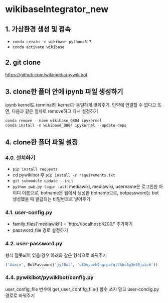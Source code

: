 # wikibaseIntegrator_new

## 1. 가상환경 생성 및 접속
- `conda create -n wikibase python=3.7`
- `conda activate wikibase`
## 2. git clone
https://github.com/wikimedia/pywikibot
## 3. clone한 폴더 안에 ipynb 파일 생성하기
ipynb kernel도 terminal의 kernel과 동일하게 맞춰주기. 만약에 연결할 수 없다고 뜨면, 다음과 같은 절차로 remove하고 다시 설정하기
```python
conda remove --name wikibase_0804 ipykernel
conda install -n wikibase_0804 ipykernel --update-deps
```
## 4. clone한 폴더 파일 설정
### 4.0. 설치하기
- `pip install requests`
- cd pywikibot 후 `pip install -r requirements.txt`
- `git submodule update --init`
- `python pwb.py login -all`: mediawiki, mediawiki, username은 로그인한 아이디 이름으로, botname은 웹에서 생성한 botname으로, botpassword는 bot 생성했을 때 발급되는 비밀번호로 넣어주기
### 4.1. user-config.py
- family_files['mediawiki'] = 'http://localhost:4200/' 추가하기
- password_file 경로 설정하기
### 4.2. user-password.py
형식 잘못되어 있을 경우 아래와 같은 형식으로 바꿔주기
```python
('Admin', BotPassword('jylBot', 'o89upbvh9hgrpofql7kbc6g3n55jabc6'))
```
### 4.4. pywikibot/pywikibot/config.py
user_config_file 변수에 get_user_confifg_file() 함수 쓰지 말고 user-condig.py 경로로 바꿔주기
